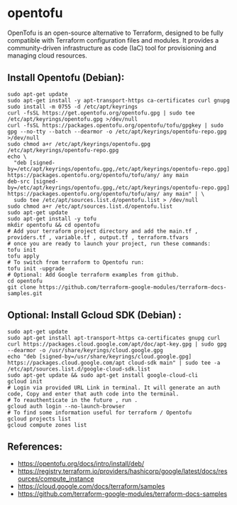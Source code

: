 # opentofu
OpenTofu is an open-source alternative to Terraform, designed to be fully compatible with Terraform 
configuration files and modules. It provides a community-driven infrastructure as code (IaC) tool 
for provisioning and managing cloud resources.

Install Opentofu (Debian):
--------------------------
```
sudo apt-get update
sudo apt-get install -y apt-transport-https ca-certificates curl gnupg
sudo install -m 0755 -d /etc/apt/keyrings
curl -fsSL https://get.opentofu.org/opentofu.gpg | sudo tee /etc/apt/keyrings/opentofu.gpg >/dev/null
curl -fsSL https://packages.opentofu.org/opentofu/tofu/gpgkey | sudo gpg --no-tty --batch --dearmor -o /etc/apt/keyrings/opentofu-repo.gpg >/dev/null
sudo chmod a+r /etc/apt/keyrings/opentofu.gpg /etc/apt/keyrings/opentofu-repo.gpg
echo \
  "deb [signed-by=/etc/apt/keyrings/opentofu.gpg,/etc/apt/keyrings/opentofu-repo.gpg] https://packages.opentofu.org/opentofu/tofu/any/ any main
deb-src [signed-by=/etc/apt/keyrings/opentofu.gpg,/etc/apt/keyrings/opentofu-repo.gpg] https://packages.opentofu.org/opentofu/tofu/any/ any main" | \
  sudo tee /etc/apt/sources.list.d/opentofu.list > /dev/null
sudo chmod a+r /etc/apt/sources.list.d/opentofu.list
sudo apt-get update
sudo apt-get install -y tofu
mkdir opentofu && cd opentofu
# Add your terraform project directory and add the main.tf , providers.tf , variable.tf , output.tf , terraform.tfvars
# once you are ready to launch your project, run these commands:
tofu init
tofu apply
# To switch from terraform to Opentofu run:
tofu init -upgrade
# Optional: Add Google terraform examples from github.
cd opentofu
git clone https://github.com/terraform-google-modules/terraform-docs-samples.git
```

Optional: Install Gcloud SDK (Debian) :
-----------------------------
```
sudo apt-get update
sudo apt-get install apt-transport-https ca-certificates gnupg curl
curl https://packages.cloud.google.com/apt/doc/apt-key.gpg | sudo gpg --dearmor -o /usr/share/keyrings/cloud.google.gpg
echo "deb [signed-by=/usr/share/keyrings/cloud.google.gpg] https://packages.cloud.google.com/apt cloud-sdk main" | sudo tee -a /etc/apt/sources.list.d/google-cloud-sdk.list
sudo apt-get update && sudo apt-get install google-cloud-cli
gcloud init
# Login via provided URL Link in terminal. It will generate an auth code, Copy and enter that auth code into the terminal.
# To reauthenticate in the future , run . 
gcloud auth login --no-launch-browser
# To find some information useful for terraform / Opentofu
gcloud projects list
gcloud compute zones list
```

References:
--------------
* https://opentofu.org/docs/intro/install/deb/
* https://registry.terraform.io/providers/hashicorp/google/latest/docs/resources/compute_instance
* https://cloud.google.com/docs/terraform/samples
* https://github.com/terraform-google-modules/terraform-docs-samples
